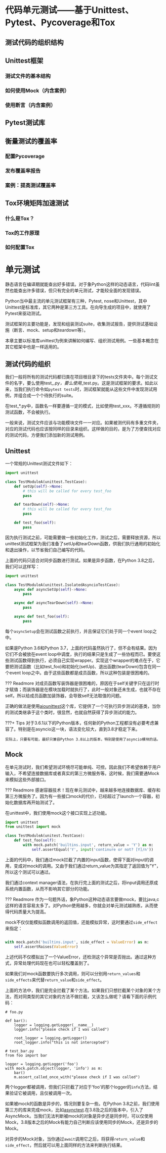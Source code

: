 # 代码单元测试——基于Unittest、Pytest、Pycoverage和Tox
## 测试代码的组织结构
## Unittest框架
### 测试文件的基本结构
### 如何使用Mock（内含案例）
### 使用断言（内含案例）
## Pytest测试库
## 衡量测试的覆盖率
### 配置Pycoverage
### 发布覆盖率报告
### 案例：提高测试覆盖率
## Tox环境矩阵加速测试
### 什么是Tox？
### Tox的工作原理
### 如何配置Tox

# 单元测试

静态语言在编译期就能查出好多错误。对于象Python这样的动态语言，代码lint虽然也能查出许多错误，但只有完全的单元测试，才能较全面的发现错误。

Python当中最主流的单元测试框架有三种，Pytest, nose和Unittest，其中Unittest是标准库，其它两种是第三方工具。在向导生成的项目中，就使用了Pytest来驱动测试。

测试框架的主要功能是，发现和组装测试suite，收集测试报告，提供测试基础设施（断言、mock、setup和teardown等）。

本章主要以标准库unittest为例来讲解如何编写、组织测试用例。一些基本概念在其它框架中也是一样适用的。

## 测试代码的组织

我们一般将所有的测试代码都归类在项目根目录下的tests文件夹中。每个测试文件的名字，要么使用test_*.py，要么使用*_test.py。这是测试框架的要求。如此以来，当我们执行命令如``pytest tests``时，测试框架就能从这些文件中发现测试用例，并组合成一个个待执行的suite。

在test_*.py中，函数名一样要遵循一定的模式，比如使用test_xxx。不遵循规则的测试函数，不会被执行。

一般来说，测试文件应该与功能模块文件一一对应。如果被测代码有多重文件夹，对应的测试代码也应该按同样的目录来组织。这样做的目的，是为了方便查找对应的测试代码，方便我们添加新的测试用例。

## Unittest

一个常规的Unittest测试文件如下：

```python
import unittest

class TestModuleA(unittest.TestCase):
    def setUp(self)->None:
        # this will be called for every test_foo
        pass

    def tearDown(self)->None:
        # this will be called for every test_foo
        pass

    def test_foo(self):
        pass
```

因为执行测试之前，可能需要做一些初始化工作，测试之后，需要释放资源，所以unittest测试框架为我们准备了setUp和tearDown函数，供我们执行通用的初始化和退出操作，以节省我们自己编写的代码。

上面的代码只适合对同步函数进行测试。如果是异步函数，在Python 3.8之后，我们可以这样写：

```python
import unittest

class TestModuleA(unittest.IsolatedAsyncioTestCase):
    async def asyncSetUp(self)->None:
        pass

    async def asyncTearDown(self)->None:
        pass

    async def test_foo(self):
        pass
```
每个`asyncSetup`会在测试函数之前执行，并且保证它们处于同一个event loop之中。

如果是Python 3.6和Python 3.7，上面的代码虽然执行了，但不会有结果。因为它们不会被放在event loop中调度，执行的结果只是生成了一些协程而已。要使这些测试函数得到执行，必须自己实现wrapper。实现这个wrapper的难点在于，它要把测试函数（比如test_foo)和初始化(setUp)、退出函数(tearDown)包含在同一个event loop之中。由于这些函数都是成员函数，所以这种包装是很困难的。

??? Readmore
    对成员函数写装饰器是很困难的，原因在于self关键字只在运行时才赋值；而装饰器是在模块加载时就执行了，此时一般对象还未生成，也就不存在self。所以给成员函数加装饰器，会导致self无法取值的问题。

正确的做法是使用[aiounittest](https://github.com/kwarunek/aiounittest)这个库，它提供了一个可执行异步测试的基类，当你的测试类继承于这个类时，很显然，也就自然获得了异步测试的能力。

???+ Tips
    对于3.6.1以下的Python版本，任何新的Python工程都没有必要考虑兼容了。特别是在asyncio这一块，语法变化较大，直到3.8才稳定下来。

    实际上，只要有可能，最好只兼容Python 3.8以上的版本，特别是使用了asyncio模块的话。

## Mock

在单元测试时，我们希望测试环境尽可能单纯、可控。因此我们不希望依赖于用户输入，不希望连接数据库或者真实的第三方微服务等。这时候，我们需要通Mock来模拟这些外部接口。

??? Readmore
    感谢容器技术！现在单元测试中，越来越多地连接数据库、缓存和第三方微服务了。因为有一些接口mock的代价，已经超过了launch一个容器，初始化数据库再开始测试了。

在unittest中，我们使用mock这个接口实现上述功能。

```python
import unittest
from unittest import mock

class TestModuleA(unitest.TestCase):
    def test_foo(self):
        with mock.patch('builtins.input', return_value = 'Y') as m:
            self.assertEqual('Y', input('continure or not? [Y]/n'))
```

上面的代码中，我们通过mock拦截了内置的input函数，使得下面对input的调用，变成对mock的调用。又由于我们通过return_value为其指定了返回值为"Y"，所以这个测试可以通过。

我们通过context manager语法，在执行完上面的测试之后，将input调用还原成系统内置函数，从而不影响其它部分的功能。

??? Readmore
    作为一句题外话，象Python这种动态语言要做mock，要比java,c这样的语言容易太多了。对Python使用越多，你就会对单元测试越熟练，从而使得代码质量大为提高。

mock不仅仅能模拟函数调用的返回值，还能模拟异常，这时要通过`side_effect`来指定：

```python

with mock.patch('builtins.input', side_effect = ValueError) as m:
    self.assertRaises(ValueError)
```
上述代码不仅模拟出了一个ValueError，还检测这个异常是否抛出。通过这种方式，异常处理代码现在也可以轻松覆盖到了。

如果我们对mock函数要执行多次调用，则可以分别用``return_values``和``side_effects``来代替``return_value``和``side_effect``。

上面的方法中，我们是完全拦截了某个方法。如果我们只想拦截某个对象的某个方法，而对同类型的其它对象的方法不做拦截，又该怎么做呢？请看下面的示例代码：

```
# foo.py

def bar():
    logger = logging.getLogger(__name__)
    logger.info("please check if I was called")

    root_logger = logging.getLogger()
    root_logger.info("this is not intercepted")

# test_bar.py
from foo import bar

logger = logging.getLogger('foo')
with mock.patch.object(logger, 'info') as m:
    bar()
    m.assert_called_once_with("please check if I was called")
```
两个logger都被调用，但我们只拦截了对应于'foo'的那个logger的`info`方法，结果验证它被调用，且仅被调用一次。

如果被mock的函数是异步的，情况则要复杂一些。在Python 3.8之前，我们使用第三方的库来完成mock，比如[asynctest](https://github.com/Martiusweb/asynctest).在3.8及之后的版本中，引入了AsyncMock。当我们无法判断被mock的对象是异步还是同步时，可以仅使用Mock，3.8版本之后的Mock有能力自己判断应该使用同步的Mock，还是异步的Mock。

对异步的Mock对象，当你通过`await`调用它之后，将获得`return_value`和`side_effect`，然后就可以用上面同样的方法来判断执行结果。
